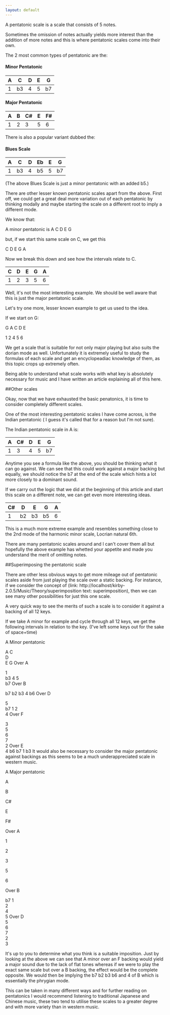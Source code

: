 ```yaml
---
layout: default
---
```


A pentatonic scale is a scale that consists of 5 notes. 

Sometimes the omission of notes actually yields more interest than the addition of more notes and this is where pentatonic scales come into their own.

The 2 most common types of pentatonic are the:

#### Minor Pentatonic

A  | C  | D    | E     | G
---|----|-----|------|--
1|  b3 | 4   | 5   | b7

#### Major Pentatonic

A  | B  | C#    | E     | F#
---|----|-----|------|--
1|  2 | 3   | 5   | 6

There is also a popular variant dubbed the:

#### Blues Scale

A  | C  | D    | Eb   | E | G
---|----|-----|------|---|--
1|  b3 | 4   | b5   | 5 | b7

(The above Blues Scale is just a minor pentatonic with an added b5.)


There are other lesser known pentatonic scales apart from the above. First off, we could get a great deal more variation out of each pentatonic by thinking modally and maybe starting the scale on a different root to imply a different mode.


We know that:

A minor pentatonic is A C D E G

but, if we start this same scale on C, we get this

C D E G A

Now we break this down and see how the intervals relate to C.

C  | D  | E    | G     | A
---|----|-----|------|--
1|  2 | 3   | 5   | 6

Well, it's not the most interesting example. We should be well aware that this is just the major pentatonic scale.

Let's try one more, lesser known example to get us used to the idea.

If we start on G:

G A C D E

1 2 4 5 6


We get a scale that is suitable for not only major playing but also suits the dorian mode as well. Unfortunately it is extremely useful to study the formulas of each scale and get an encyclopeadiac knowledge of them, as this topic crops up extremely often.

Being able to understand what scale works with what key is absolutely necessary for music and I have written an article explaining all of this here.


##Other scales

Okay, now that we have exhausted the basic penatonics, it is time to consider completely different scales.

One of the most interesting pentatonic scales I have come across, is the Indian pentatonic ( I guess it's called that for a reason but I'm not sure).

The Indian pentatonic scale in A is:

A  | C#  | D    | E     | G
---|----|-----|------|--
1|  3 | 4   | 5   | b7

Anytime you see a formula like the above, you should be thinking what it can go against. We can see that this could work against a major backing but equally, we should notice the b7 at the end of the scale which hints a lot more closely to a dominant sound.

If we carry out the logic that we did at the beginning of this article and start this scale on a different note, we can get even more interesting ideas.

C#  | D  | E    | G     | A
---|----|-----|------|--
1|  b2 | b3   | b5   | 6

This is a much more extreme example and resembles something close to the 2nd mode of the harmonic minor scale, Locrian natural 6th.

There are many pentatonic scales around and I can't cover them all but hopefully the above example has whetted your appetite and made you understand the merit of omitting notes.

##Superimposing the pentatonic scale

There are other less obvious ways to get more mileage out of pentatonic scales aside from just playing the scale over a static backing. For instance, if we consider the concept of (link: http://localhost/kirby-2.0.5/Music/Theory/superimposition text: superimposition), then we can see many other possibilities for just this one scale.

A very quick way to see the merits of such a scale is to consider it against a backing of all 12 keys.

If we take A minor for example and cycle through all 12 keys, we get the following intervals in relation to the key. (I've left some keys out for the sake of space+time)


A Minor pentatonic
	
 A
 C	
 D	
 E
 G
Over A
	
 1	
 b3	
 4
 5	
 b7
Over B
	
 b7	
 b2
 b3
 4
 b6
Over D
	
 5	
 b7	
 1
 2	
 4
Over F
	
 3	
 5	
 6	
 7	
 2
Over E	
 4
 b6
 b7	
 1
 b3
It would also be necessary to consider the major pentatonic against backings as this seems to be a much underappreciated scale in western music.

A Major pentatonic
	
 A
	
 B
	
 C#
	
 E
	
 F#
	
 
Over A
	
 1
	
 2
	
 3
	
 5
	
 6
	
 
Over B
	
 b7	
 1	
 2	
 4	
 5
Over D	
 5	
 6	
 7	
 2	
 3

It's up to you to determine what you think is a suitable imposition. Just by looking at the above we can see that A minor over an F backing would yield a major sound due to the lack of flat tones whereas if we were to play the exact same scale but over a B backing, the effect would be the complete opposite. We would then be implying the b7 b2 b3 b6 and 4 of B which is essentially the phrygian mode.

This can be taken in many different ways and for further reading on pentatonics I would recommend listening to traditional Japanese and Chinese music, these two tend to utilise these scales to a greater degree and with more variety than in western music.
